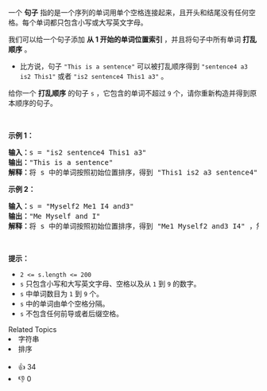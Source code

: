<p>一个 <strong>句子</strong>&nbsp;指的是一个序列的单词用单个空格连接起来，且开头和结尾没有任何空格。每个单词都只包含小写或大写英文字母。</p>

<p>我们可以给一个句子添加 <strong>从 1 开始的单词位置索引 </strong>，并且将句子中所有单词&nbsp;<strong>打乱顺序</strong>&nbsp;。</p>

<ul> 
 <li>比方说，句子&nbsp;<code>"This is a sentence"</code>&nbsp;可以被打乱顺序得到&nbsp;<code>"sentence4 a3 is2 This1"</code>&nbsp;或者&nbsp;<code>"is2 sentence4 This1 a3"</code>&nbsp;。</li> 
</ul>

<p>给你一个 <strong>打乱顺序</strong>&nbsp;的句子&nbsp;<code>s</code>&nbsp;，它包含的单词不超过&nbsp;<code>9</code>&nbsp;个，请你重新构造并得到原本顺序的句子。</p>

<p>&nbsp;</p>

<p><strong>示例 1：</strong></p>

<pre>
<b>输入：</b>s = "is2 sentence4 This1 a3"
<b>输出：</b>"This is a sentence"
<b>解释：</b>将 s 中的单词按照初始位置排序，得到 "This1 is2 a3 sentence4" ，然后删除数字。
</pre>

<p><strong>示例 2：</strong></p>

<pre>
<b>输入：</b>s = "Myself2 Me1 I4 and3"
<b>输出：</b>"Me Myself and I"
<b>解释：</b>将 s 中的单词按照初始位置排序，得到 "Me1 Myself2 and3 I4" ，然后删除数字。</pre>

<p>&nbsp;</p>

<p><strong>提示：</strong></p>

<ul> 
 <li><code>2 &lt;= s.length &lt;= 200</code></li> 
 <li><code>s</code>&nbsp;只包含小写和大写英文字母、空格以及从&nbsp;<code>1</code>&nbsp;到&nbsp;<code>9</code>&nbsp;的数字。</li> 
 <li><code>s</code>&nbsp;中单词数目为&nbsp;<code>1</code>&nbsp;到&nbsp;<code>9</code>&nbsp;个。</li> 
 <li><code>s</code>&nbsp;中的单词由单个空格分隔。</li> 
 <li><code>s</code>&nbsp;不包含任何前导或者后缀空格。</li> 
</ul>

<div><div>Related Topics</div><div><li>字符串</li><li>排序</li></div></div><br><div><li>👍 34</li><li>👎 0</li></div>